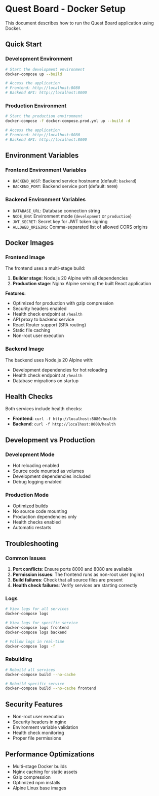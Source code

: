 # Quest Board - Docker Setup

This document describes how to run the Quest Board application using Docker.

## Quick Start

### Development Environment

```bash
# Start the development environment
docker-compose up --build

# Access the application
# Frontend: http://localhost:8080
# Backend API: http://localhost:8000
```

### Production Environment

```bash
# Start the production environment
docker-compose -f docker-compose.prod.yml up --build -d

# Access the application
# Frontend: http://localhost:8080
# Backend API: http://localhost:8000
```

## Environment Variables

### Frontend Environment Variables

- `BACKEND_HOST`: Backend service hostname (default: `backend`)
- `BACKEND_PORT`: Backend service port (default: `5000`)

### Backend Environment Variables

- `DATABASE_URL`: Database connection string
- `NODE_ENV`: Environment mode (`development` or `production`)
- `JWT_SECRET`: Secret key for JWT token signing
- `ALLOWED_ORIGINS`: Comma-separated list of allowed CORS origins

## Docker Images

### Frontend Image

The frontend uses a multi-stage build:
1. **Builder stage**: Node.js 20 Alpine with all dependencies
2. **Production stage**: Nginx Alpine serving the built React application

**Features:**
- Optimized for production with gzip compression
- Security headers enabled
- Health check endpoint at `/health`
- API proxy to backend service
- React Router support (SPA routing)
- Static file caching
- Non-root user execution

### Backend Image

The backend uses Node.js 20 Alpine with:
- Development dependencies for hot reloading
- Health check endpoint at `/health`
- Database migrations on startup

## Health Checks

Both services include health checks:

- **Frontend**: `curl -f http://localhost:8080/health`
- **Backend**: `curl -f http://localhost:8000/health`

## Development vs Production

### Development Mode
- Hot reloading enabled
- Source code mounted as volumes
- Development dependencies included
- Debug logging enabled

### Production Mode
- Optimized builds
- No source code mounting
- Production dependencies only
- Health checks enabled
- Automatic restarts

## Troubleshooting

### Common Issues

1. **Port conflicts**: Ensure ports 8000 and 8080 are available
2. **Permission issues**: The frontend runs as non-root user (nginx)
3. **Build failures**: Check that all source files are present
4. **Health check failures**: Verify services are starting correctly

### Logs

```bash
# View logs for all services
docker-compose logs

# View logs for specific service
docker-compose logs frontend
docker-compose logs backend

# Follow logs in real-time
docker-compose logs -f
```

### Rebuilding

```bash
# Rebuild all services
docker-compose build --no-cache

# Rebuild specific service
docker-compose build --no-cache frontend
```

## Security Features

- Non-root user execution
- Security headers in nginx
- Environment variable validation
- Health check monitoring
- Proper file permissions

## Performance Optimizations

- Multi-stage Docker builds
- Nginx caching for static assets
- Gzip compression
- Optimized npm installs
- Alpine Linux base images
